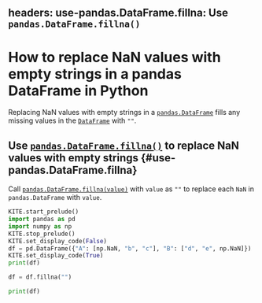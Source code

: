 headers:
    use-pandas.DataFrame.fillna: Use `pandas.DataFrame.fillna()`
---
# How to replace NaN values with empty strings in a pandas DataFrame in Python
Replacing NaN values with empty strings in a [`pandas.DataFrame`](kite-sym:pandas.DataFrame) fills any missing values in the [`DataFrame`](kite-sym:pandas.DataFrame) with `""`.

## Use [`pandas.DataFrame.fillna()`](kite-sym:pandas.DataFrame.fillna) to replace NaN values with empty strings {#use-pandas.DataFrame.fillna}
Call [`pandas.DataFrame.fillna(value)`](kite-sym:pandas.DataFrame.fillna) with `value` as `""` to replace each `NaN` in `pandas.DataFrame` with `value`.
```python
KITE.start_prelude()
import pandas as pd
import numpy as np
KITE.stop_prelude()
KITE.set_display_code(False)
df = pd.DataFrame({"A": [np.NaN, "b", "c"], "B": ["d", "e", np.NaN]})
KITE.set_display_code(True)
print(df)

df = df.fillna("")

print(df)
```
